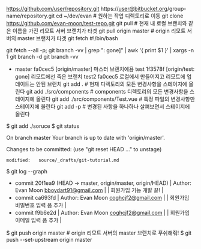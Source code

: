 https://github.com/user/repository.git
https://user@bitbucket.org/group-name/repository.git
cd ~/dev/evan # 원하는 작업 디렉토리로 이동
git clone https://github.com/evan-moon/test-repo.git
git pull # 현재 내 로컬 브랜치와 같은 이름을 가진 리모트 서버 브랜치가 타겟
git pull origin master # origin 리모트 서버의 master 브랜치가 타겟
git fetch
#!/bin/bash

git fetch --all -p; git branch -vv | grep ": gone]" | awk '{ print $1 }' | xargs -n 1 git branch -d
git branch -vv
* master fa0cec5 [origin/master] 마스터 브랜치에욤
  test   1f3578f [origin/test: gone] 리모트에선 죽은 브랜치
  test2  fa0cec5 로컬에서 만들어지고 리모트에 업데이트는 안된 브랜치
git add . # 현재 디렉토리의 모든 변경사항을 스테이지에 올린다
git add ./src/components # components 디렉토리의 모든 변경사항을 스테이지에 올린다
git add ./src/components/Test.vue # 특정 파일의 변경사항만 스테이지에 올린다
git add -p # 변경된 사항을 하나하나 살펴보면서 스테이지에 올린다

$ git add ./soruce
$ git status

On branch master
Your branch is up to date with 'origin/master'.

Changes to be committed:
  (use "git reset HEAD <file>..." to unstage)

	modified:   source/_drafts/git-tutorial.md
  $ git log --graph

* commit 20f1ea9 (HEAD -> master, origin/master, origin/HEAD)
| Author: Evan Moon <bboydart91@gmail.com>
|
|     회원가입 기능 개발 끝!
|
* commit ca693fd
| Author: Evan Moon <coghcjf2@gmail.com>
|
|     회원가입 비밀번호 입력 폼 추가
|
* commit f9b6e2d
| Author: Evan Moon <coghcjf2@gmail.com>
|
|     회원가입 이메일 입력 폼 추가
|

$ git push origin master # origin 리모트 서버의 master 브랜치로 푸쉬해줘!
$ git push --set-upstream origin master

